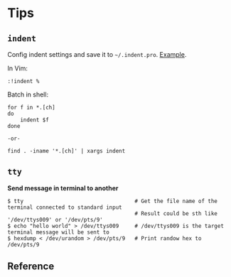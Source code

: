 # Tips

## `indent`

Config indent settings and save it to `~/.indent.pro`. [Example](https://github.com/robbie-cao/dotfiles.robc/blob/master/indent.pro).

In Vim:

```
:!indent %
```

Batch in shell:

```
for f in *.[ch]
do
    indent $f
done

-or-

find . -iname '*.[ch]' | xargs indent
```


## `tty`

**Send message in terminal to another**

```
$ tty                                   # Get the file name of the terminal connected to standard input
                                        # Result could be sth like '/dev/ttys009' or '/dev/pts/9'
$ echo "hello world" > /dev/ttys009     # /dev/ttys009 is the target terminal message will be sent to
$ hexdump < /dev/urandom > /dev/pts/9   # Print randow hex to /dev/pts/9
```

## Reference

